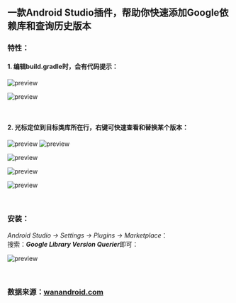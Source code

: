 ## 一款Android Studio插件，帮助你快速添加Google依赖库和查询历史版本
### 特性：
#### 1. 编辑build.gradle时，会有代码提示：
![preview](https://github.com/wuyr/GoogleLibraryVersionQuerier/raw/master/previews/1.gif)

![preview](https://github.com/wuyr/GoogleLibraryVersionQuerier/raw/master/previews/2.gif)

<br/>

#### 2. 光标定位到目标类库所在行，右键可快速查看和替换某个版本：
![preview](https://github.com/wuyr/GoogleLibraryVersionQuerier/raw/master/previews/3.gif) ![preview](https://github.com/wuyr/GoogleLibraryVersionQuerier/raw/master/previews/4.gif)

![preview](https://github.com/wuyr/GoogleLibraryVersionQuerier/raw/master/previews/5.png)

![preview](https://github.com/wuyr/GoogleLibraryVersionQuerier/raw/master/previews/6.png)

![preview](https://github.com/wuyr/GoogleLibraryVersionQuerier/raw/master/previews/7.png)

<br/>

### 安装：
*Android Studio -> Settings -> Plugins -> Marketplace*：<br/>搜索：***Google Library Version Querier***即可：

![preview](https://github.com/wuyr/GoogleLibraryVersionQuerier/raw/master/previews/8.png)

<br/>

### 数据来源：[wanandroid.com](https://wanandroid.com/maven_pom/index)
